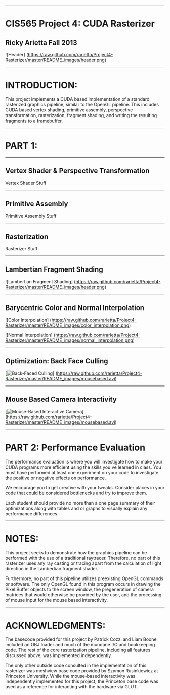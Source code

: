 -------------------------------------------------------------------------------
CIS565 Project 4: CUDA Rasterizer
===============================================================================
Ricky Arietta Fall 2013
-------------------------------------------------------------------------------

![Header] (https://raw.github.com/rarietta/Project4-Rasterizer/master/README_images/header.png)

-------------------------------------------------------------------------------
INTRODUCTION:
===============================================================================

This project implements a CUDA based implementation of a standard rasterized 
graphics pipeline, similar to the OpenGL pipeline. This includes CUDA based 
vertex shading, primitive assembly, perspective transformation, rasterization, 
fragment shading, and writing the resulting fragments to a framebuffer. 

-------------------------------------------------------------------------------
PART 1: 
===============================================================================
-------------------------------------------------------------------------------
Vertex Shader & Perspective Transformation
-------------------------------------------------------------------------------

Vertex Shader Stuff

-------------------------------------------------------------------------------
Primitive Assembly
-------------------------------------------------------------------------------

Primitive Assembly Stuff

-------------------------------------------------------------------------------
Rasterization
-------------------------------------------------------------------------------

Rasterizer Stuff

-------------------------------------------------------------------------------
Lambertian Fragment Shading
-------------------------------------------------------------------------------

![Lambertian Fragment Shading] (https://raw.github.com/rarietta/Project4-Rasterizer/master/README_images/header.png)

-------------------------------------------------------------------------------
Barycentric Color and Normal Interpolation
-------------------------------------------------------------------------------

![Color Interpolation] (https://raw.github.com/rarietta/Project4-Rasterizer/master/README_images/color_interpolation.png)

![Normal Interpolation] (https://raw.github.com/rarietta/Project4-Rasterizer/master/README_images/normal_interpolation.png)

-------------------------------------------------------------------------------
Optimization: Back Face Culling
-------------------------------------------------------------------------------

[![Back-Faced Culling](https://raw.github.com/rarietta/Project4-Rasterizer/master/README_images/video_shot_2.png)] (https://raw.github.com/rarietta/Project4-Rasterizer/master/README_images/mousebased.avi)

-------------------------------------------------------------------------------
Mouse Based Camera Interactivity
-------------------------------------------------------------------------------

[![Mouse-Based Interactive Camera](https://raw.github.com/rarietta/Project4-Rasterizer/master/README_images/video_shot_1.png)] (https://raw.github.com/rarietta/Project4-Rasterizer/master/README_images/mousebased.avi)

-------------------------------------------------------------------------------
PART 2: Performance Evaluation
===============================================================================
The performance evaluation is where you will investigate how to make your CUDA
programs more efficient using the skills you've learned in class. You must have
performed at least one experiment on your code to investigate the positive or
negative effects on performance. 

We encourage you to get creative with your tweaks. Consider places in your code
that could be considered bottlenecks and try to improve them. 

Each student should provide no more than a one page summary of their
optimizations along with tables and or graphs to visually explain any
performance differences.

-------------------------------------------------------------------------------
NOTES:
===============================================================================

This project seeks to demonstrate how the graphics pipeline can be performed
with the use of a traditional raytracer. Therefore, no part of this rasterizer
uses any ray casting or tracing apart from the calculation of light direction 
in the Lambertian fragment shader.

Furthermore, no part of this pipeline utilizes preexisting OpenGL commands or
software. The only OpenGL found in this program occurs in drawing the Pixel Buffer
objects to the screen window, the pregeneration of camera matrices that would
otherwise be provided by the user, and the processing of mouse input for the
mouse based interactivity.

-------------------------------------------------------------------------------
ACKNOWLEDGMENTS:
===============================================================================

The basecode provided for this project by Patrick Cozzi and Liam Boone included 
an OBJ loader and much of the mundane I/O and bookkeeping code. The rest of the 
core rasterization pipeline, including all features discussed above, was 
implemented independently.

The only other outside code consulted in the implementation of this rasterizer
was meshview base code provided by Szymon Rusinkiewicz at Princeton University.
While the mouse-based interactivity was independently implemented for this project,
the Princeton base code was used as a reference for interacting with the hardware
via GLUT.
